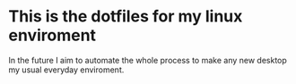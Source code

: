# This is the dotfiles for my linux enviroment
In the future I aim to automate the whole process to make any new desktop my usual everyday enviroment.

